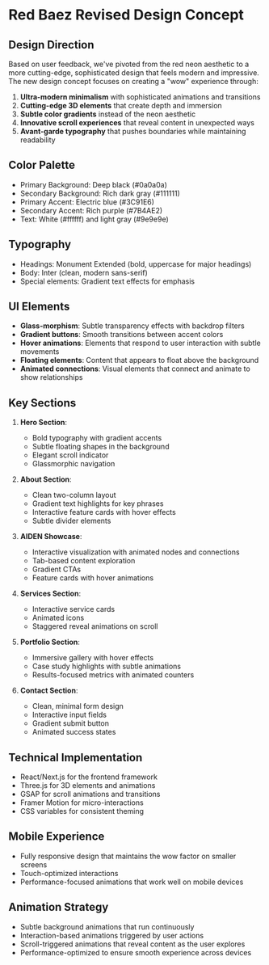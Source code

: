 # Red Baez Revised Design Concept

## Design Direction
Based on user feedback, we've pivoted from the red neon aesthetic to a more cutting-edge, sophisticated design that feels modern and impressive. The new design concept focuses on creating a "wow" experience through:

1. **Ultra-modern minimalism** with sophisticated animations and transitions
2. **Cutting-edge 3D elements** that create depth and immersion
3. **Subtle color gradients** instead of the neon aesthetic
4. **Innovative scroll experiences** that reveal content in unexpected ways
5. **Avant-garde typography** that pushes boundaries while maintaining readability

## Color Palette
- Primary Background: Deep black (#0a0a0a)
- Secondary Background: Rich dark gray (#111111)
- Primary Accent: Electric blue (#3C91E6)
- Secondary Accent: Rich purple (#7B4AE2)
- Text: White (#ffffff) and light gray (#9e9e9e)

## Typography
- Headings: Monument Extended (bold, uppercase for major headings)
- Body: Inter (clean, modern sans-serif)
- Special elements: Gradient text effects for emphasis

## UI Elements
- **Glass-morphism**: Subtle transparency effects with backdrop filters
- **Gradient buttons**: Smooth transitions between accent colors
- **Hover animations**: Elements that respond to user interaction with subtle movements
- **Floating elements**: Content that appears to float above the background
- **Animated connections**: Visual elements that connect and animate to show relationships

## Key Sections
1. **Hero Section**: 
   - Bold typography with gradient accents
   - Subtle floating shapes in the background
   - Elegant scroll indicator
   - Glassmorphic navigation

2. **About Section**:
   - Clean two-column layout
   - Gradient text highlights for key phrases
   - Interactive feature cards with hover effects
   - Subtle divider elements

3. **AIDEN Showcase**:
   - Interactive visualization with animated nodes and connections
   - Tab-based content exploration
   - Gradient CTAs
   - Feature cards with hover animations

4. **Services Section**:
   - Interactive service cards
   - Animated icons
   - Staggered reveal animations on scroll

5. **Portfolio Section**:
   - Immersive gallery with hover effects
   - Case study highlights with subtle animations
   - Results-focused metrics with animated counters

6. **Contact Section**:
   - Clean, minimal form design
   - Interactive input fields
   - Gradient submit button
   - Animated success states

## Technical Implementation
- React/Next.js for the frontend framework
- Three.js for 3D elements and animations
- GSAP for scroll animations and transitions
- Framer Motion for micro-interactions
- CSS variables for consistent theming

## Mobile Experience
- Fully responsive design that maintains the wow factor on smaller screens
- Touch-optimized interactions
- Performance-focused animations that work well on mobile devices

## Animation Strategy
- Subtle background animations that run continuously
- Interaction-based animations triggered by user actions
- Scroll-triggered animations that reveal content as the user explores
- Performance-optimized to ensure smooth experience across devices
